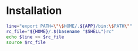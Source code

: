 # Installation

```bash
line="export PATH=\"\$HOME/.${APP}/bin:\$PATH\""
rc_file="${HOME}/.$(basename "$SHELL")rc"
echo $line >> $rc_file
source $rc_file

```
